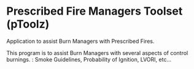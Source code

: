 # Prescribed Fire Managers Toolset (pToolz)
Application to assist Burn Managers with Prescribed Fires.

This program is to assist Burn Managers with several aspects of control burnings.  :  Smoke Guidelines, Probability of Ignition, LVORI, etc...

